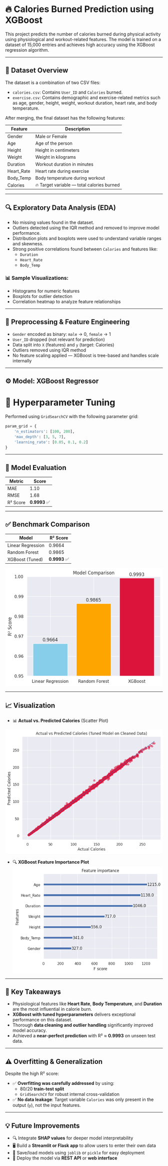 # 🔥 Calories Burned Prediction using XGBoost

This project predicts the number of calories burned during physical activity using physiological and workout-related features. The model is trained on a dataset of 15,000 entries and achieves high accuracy using the XGBoost regression algorithm.

---

## 📁 Dataset Overview

The dataset is a combination of two CSV files:
- `calories.csv`: Contains `User_ID` and `Calories` burned.
- `exercise.csv`: Contains demographic and exercise-related metrics such as age, gender, height, weight, workout duration, heart rate, and body temperature.

After merging, the final dataset has the following features:

| Feature       | Description                                      |
|---------------|--------------------------------------------------|
| Gender        | Male or Female                                   |
| Age           | Age of the person                                |
| Height        | Height in centimeters                            |
| Weight        | Weight in kilograms                              |
| Duration      | Workout duration in minutes                      |
| Heart_Rate    | Heart rate during exercise                       |
| Body_Temp     | Body temperature during workout                  |
| Calories      | 🔥 Target variable — total calories burned       |

---

## 🔍 Exploratory Data Analysis (EDA)

- No missing values found in the dataset.
- Outliers detected using the IQR method and removed to improve model performance.
- Distribution plots and boxplots were used to understand variable ranges and skewness.
- Strong positive correlations found between `Calories` and features like:
  - `Duration`
  - `Heart_Rate`
  - `Body_Temp`

### 📊 Sample Visualizations:
- Histograms for numeric features
- Boxplots for outlier detection
- Correlation heatmap to analyze feature relationships

---

## 🧪 Preprocessing & Feature Engineering

- `Gender` encoded as binary: `male` → 0, `female` → 1
- `User_ID` dropped (not relevant for prediction)
- Data split into `X` (features) and `y` (target: Calories)
- Outliers removed using IQR method
- No feature scaling applied — XGBoost is tree-based and handles scale internally

---

## ⚙️ Model: XGBoost Regressor

# 🔧 Hyperparameter Tuning

Performed using `GridSearchCV` with the following parameter grid:

```python
param_grid = {
    'n_estimators': [100, 200],
    'max_depth': [3, 5, 7],
    'learning_rate': [0.05, 0.1, 0.2]
}
```

---

## 🧠 Model Evaluation

| Metric   | Score   |
|----------|---------|
| MAE      | 1.10    |
| RMSE     | 1.68    |
| R² Score | **0.9993** ✅ |

---

## ✅ Benchmark Comparison

| Model               | R² Score   |
|---------------------|------------|
| Linear Regression   | 0.9664     |
| Random Forest       | 0.9865     |
| XGBoost (Tuned)     | **0.9993** ✅|

 ![Model Comparison](https://github.com/RishabhYadav1202/Calorie-Predictions-/blob/master/Images/Model%20comparison.png?raw=true)

---

## 📈 Visualization

- 📊 **Actual vs. Predicted Calories** (Scatter Plot)
  
 ![Actual vs Predicted](https://github.com/RishabhYadav1202/Calorie-Predictions-/blob/master/Images/actual%20vs%20prdicted.png?raw=true)
  
- 🔍 **XGBoost Feature Importance Plot**
 ![Feature Importance](https://github.com/RishabhYadav1202/Calorie-Predictions-/blob/master/Images/feature%20importance.png?raw=true)
---

## 📌 Key Takeaways

- Physiological features like **Heart Rate**, **Body Temperature**, and **Duration** are the most influential in calorie burn.
- **XGBoost with tuned hyperparameters** delivers exceptional performance on this dataset.
- Thorough **data cleaning and outlier handling** significantly improved model accuracy.
- Achieved a **near-perfect prediction** with R² ≈ **0.9993** on unseen test data.

---

## ⚠ Overfitting & Generalization

Despite the high R² score:

- ✅ **Overfitting was carefully addressed** by using:
  - 80/20 **train-test split**
  - `GridSearchCV` for robust internal cross-validation
- ✅ **No data leakage**: Target variable `Calories` was only present in the output (`y`), not the input features.

---

## 💡 Future Improvements

- 🔍 Integrate **SHAP values** for deeper model interpretability  
- 🖥 Build a **Streamlit or Flask app** to allow users to enter their own data  
- 💾 Save/load models using `joblib` or `pickle` for easy deployment  
- 🚀 Deploy the model via **REST API** or **web interface**





